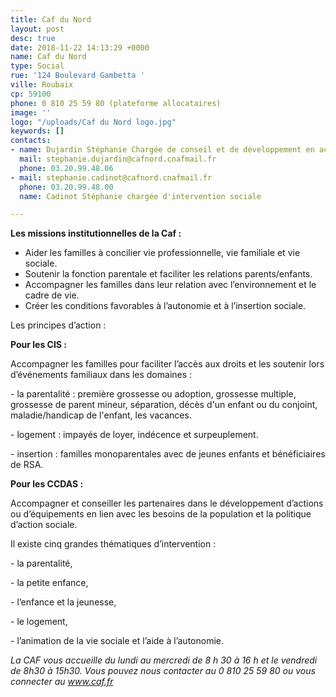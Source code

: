 ```yaml
---
title: Caf du Nord
layout: post
desc: true
date: 2018-11-22 14:13:29 +0000
name: Caf du Nord
type: Social
rue: '124 Boulevard Gambetta '
ville: Roubaix
cp: 59100
phone: 0 810 25 59 80 (plateforme allocataires)
image: ''
logo: "/uploads/Caf du Nord logo.jpg"
keywords: []
contacts:
- name: Dujardin Stéphanie Chargée de conseil et de développement en action sociale
  mail: stephanie.dujardin@cafnord.cnafmail.fr
  phone: 03.20.99.48.06
- mail: stephanie.cadinot@cafnord.cnafmail.fr
  phone: 03.20.99.48.00
  name: Cadinot Stéphanie chargée d'intervention sociale

---
```

**Les missions institutionnelles de la Caf :**

* Aider les familles à concilier vie professionnelle, vie familiale et vie sociale.
* Soutenir la fonction parentale et faciliter les relations parents/enfants.
* Accompagner les familles dans leur relation avec l’environnement et le cadre de vie.
* Créer les conditions favorables à l’autonomie et à l’insertion sociale.

Les principes d’action :

**Pour les CIS :**

Accompagner les familles pour faciliter l’accès aux droits et les soutenir lors d’événements familiaux dans les domaines :

\- la parentalité : première grossesse ou adoption, grossesse multiple, grossesse de parent mineur, séparation, décès d'un enfant ou du conjoint, maladie/handicap de l'enfant, les vacances.

\-  logement : impayés de loyer, indécence et surpeuplement.

\-  insertion : familles monoparentales avec de jeunes enfants et bénéficiaires de RSA.

**Pour les CCDAS :**

Accompagner et conseiller les partenaires dans le développement d’actions ou d’équipements en lien avec les besoins de la population et la politique d’action sociale.

Il existe cinq grandes thématiques d’intervention :

\- la parentalité,

\- la petite enfance,

\- l’enfance et la jeunesse,

\- le logement,

\- l’animation de la vie sociale et l’aide à l’autonomie.

_La CAF vous accueille du lundi au mercredi de 8 h 30 à 16 h et le vendredi de 8h30 à 15h30. Vous pouvez nous contacter au 0 810 25 59 80 ou vous connecter au www.caf.fr_